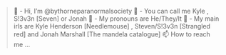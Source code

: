 > 🌹 - Hi, I’m @bythorneparanormalsociety
> 👻 - You can call me Kyle , S!3v3n [Seven] or Jonah
> 🌹 - My pronouns are He/They/It
> 👻 - My main irls are Kyle Henderson [Needlemouse] , Steven/S!3v3n [Strangled red] and Jonah Marshall [The mandela catalogue]
> 📫 How to reach me ...

<!---
bythorneparanormalsociety/bythorneparanormalsociety is a ✨ special ✨ repository because its `README.md` (this file) appears on your GitHub profile.
You can click the Preview link to take a look at your changes.
--->
